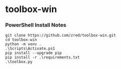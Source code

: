 # toolbox-win

### PowerShell Install Notes
```
git clone https://github.com/zred/toolbox-win.git
cd toolbox-win
python -m venv .
.\Scripts\Activate.ps1
pip install --upgrade pip
pip install -r .\requirements.txt
.\toolbox.py
```
